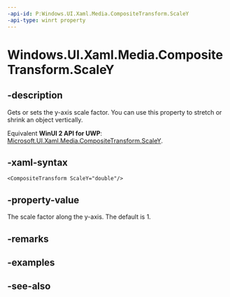 ```yaml
---
-api-id: P:Windows.UI.Xaml.Media.CompositeTransform.ScaleY
-api-type: winrt property
---
```


<!-- Property syntax
public double ScaleY { get;  set; }
-->

# Windows.UI.Xaml.Media.CompositeTransform.ScaleY

## -description
Gets or sets the y-axis scale factor. You can use this property to stretch or shrink an object vertically.

Equivalent **WinUI 2 API for UWP**: [Microsoft.UI.Xaml.Media.CompositeTransform.ScaleY](/windows/winui/api/microsoft.ui.xaml.media.compositetransform.scaley).

## -xaml-syntax
```xaml
<CompositeTransform ScaleY="double"/>
```


## -property-value
The scale factor along the y-axis. The default is 1.

## -remarks

## -examples

## -see-also
